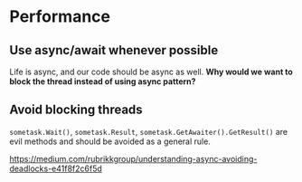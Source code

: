 # Performance
## Use async/await whenever possible
Life is async, and our code should be async as well. **Why would we want to block the thread instead of using async pattern?**

## Avoid blocking threads
`sometask.Wait()`, `sometask.Result`, `sometask.GetAwaiter().GetResult()` are evil methods and should be avoided as a general rule.

https://medium.com/rubrikkgroup/understanding-async-avoiding-deadlocks-e41f8f2c6f5d
